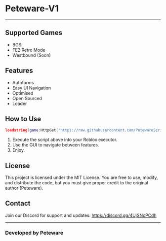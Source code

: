 # Peteware-V1

---

## Supported Games

- BGSI
- FE2 Retro Mode
- Westbound (Soon)

## Features

- Autofarms
- Easy UI Navigation
- Optimised
- Open Sourced
- Loader

## How to Use

```lua
loadstring(game:HttpGet("https://raw.githubusercontent.com/PetewareScripts/Peteware-V1/refs/heads/main/Loader",true))()
```

1. Execute the script above into your Roblox executor.  
2. Use the GUI to navigate between features.
3. Enjoy.
## License

This project is licensed under the MIT License.
You are free to use, modify, and distribute the code, but you must give proper credit to the original author (Peteware).

## Contact

Join our Discord for support and updates:
https://discord.gg/4UjSNcPCdh

---

### Developed by Peteware
